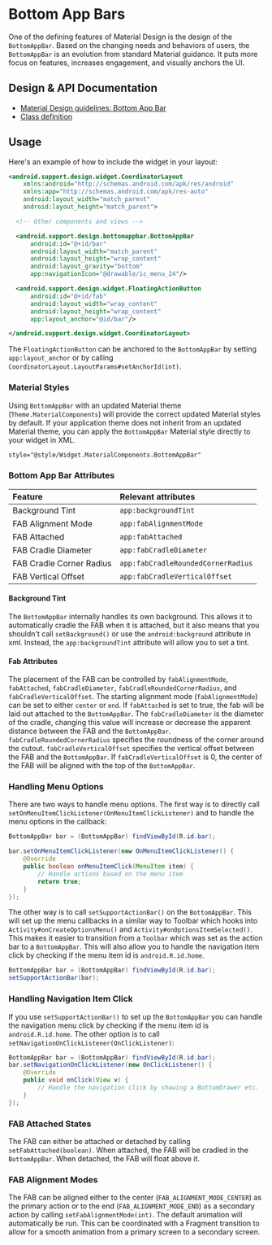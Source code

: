 <!--docs:
title: "Bottom App Bar"
layout: detail
section: components
excerpt: "A flexible toolbar designed to provide a typical Material Design experience."
iconId: bottom_app_bar
path: /catalog/bottom-app-bar/
-->

# Bottom App Bars

One of the defining features of Material Design is the design of the
`BottomAppBar`. Based on the changing needs and behaviors of users, the
`BottomAppBar` is an evolution from standard Material guidance. It puts more
focus on features, increases engagement, and visually anchors the UI.

## Design & API Documentation

-   [Material Design guidelines: Bottom App
    Bar](https://material.io/guidelines/components/bottom-app-bar.html)
    <!--{: .icon-list-item.icon-list-item--spec }-->
-   [Class
    definition](https://github.com/material-components/material-components-android/tree/master/lib/java/android/support/design/bottomappbar/BottomAppBar.java)
    <!--{: .icon-list-item.icon-list-item--link }-->

## Usage

Here's an example of how to include the widget in your layout:

```xml
<android.support.design.widget.CoordinatorLayout
    xmlns:android="http://schemas.android.com/apk/res/android"
    xmlns:app="http://schemas.android.com/apk/res-auto"
    android:layout_width="match_parent"
    android:layout_height="match_parent">

  <!-- Other components and views -->

  <android.support.design.bottomappbar.BottomAppBar
      android:id="@+id/bar"
      android:layout_width="match_parent"
      android:layout_height="wrap_content"
      android:layout_gravity="bottom"
      app:navigationIcon="@drawable/ic_menu_24"/>

  <android.support.design.widget.FloatingActionButton
      android:id="@+id/fab"
      android:layout_width="wrap_content"
      android:layout_height="wrap_content"
      app:layout_anchor="@id/bar"/>

</android.support.design.widget.CoordinatorLayout>
```

The `FloatingActionButton` can be anchored to the `BottomAppBar` by setting
`app:layout_anchor` or by calling
`CoordinatorLayout.LayoutParams#setAnchorId(int)`.

### Material Styles

Using `BottomAppBar` with an updated Material theme (`Theme.MaterialComponents`)
will provide the correct updated Material styles by default. If your application
theme does not inherit from an updated Material theme, you can apply the
`BottomAppBar` Material style directly to your widget in XML.

```xml
style="@style/Widget.MaterialComponents.BottomAppBar"
```

### Bottom App Bar Attributes

Feature                  | Relevant attributes
:----------------------- | :---------------------------------
Background Tint          | `app:backgroundTint`
FAB Alignment Mode       | `app:fabAlignmentMode`
FAB Attached             | `app:fabAttached`
FAB Cradle Diameter      | `app:fabCradleDiameter`
FAB Cradle Corner Radius | `app:fabCradleRoundedCornerRadius`
FAB Vertical Offset      | `app:fabCradleVerticalOffset`

#### Background Tint

The `BottomAppBar` internally handles its own background. This allows it to
automatically cradle the FAB when it is attached, but it also means that you
shouldn't call `setBackground()` or use the `android:background` attribute in
xml. Instead, the `app:backgroundTint` attribute will allow you to set a tint.

#### Fab Attributes

The placement of the FAB can be controlled by `fabAlignmentMode`, `fabAttached`,
`fabCradleDiameter`, `fabCradleRoundedCornerRadius`, and
`fabCradleVerticalOffset`. The starting alignment mode (`fabAlignmentMode`) can
be set to either `center` or `end`. If `fabAttached` is set to true, the fab
will be laid out attached to the `BottomAppBar`. The `fabCradleDiameter` is the
diameter of the cradle, changing this value will increase or decrease the
apparent distance between the FAB and the `BottomAppBar`.
`fabCradleRoundedCornerRadius` specifies the roundness of the corner around the
cutout. `fabCradleVerticalOffset` specifies the vertical offset between the FAB
and the `BottomAppBar`. If `fabCradleVerticalOffset` is 0, the center of the FAB
will be aligned with the top of the `BottomAppBar`.

### Handling Menu Options

There are two ways to handle menu options. The first way is to directly call
`setOnMenuItemClickListener(OnMenuItemClickListener)` and to handle the menu
options in the callback:

```java
BottomAppBar bar = (BottomAppBar) findViewById(R.id.bar);

bar.setOnMenuItemClickListener(new OnMenuItemClickListener() {
    @Override
    public boolean onMenuItemClick(MenuItem item) {
        // Handle actions based on the menu item
        return true;
    }
});
```

The other way is to call `setSupportActionBar()` on the `BottomAppBar`. This
will set up the menu callbacks in a similar way to Toolbar which hooks into
`Activity#onCreateOptionsMenu()` and `Activity#onOptionsItemSelected()`. This
makes it easier to transition from a `Toolbar` which was set as the action bar
to a `BottomAppBar`. This will also allow you to handle the navigation item
click by checking if the menu item id is `android.R.id.home`.

```java
BottomAppBar bar = (BottomAppBar) findViewById(R.id.bar);
setSupportActionBar(bar);
```

### Handling Navigation Item Click

If you use `setSupportActionBar()` to set up the `BottomAppBar` you can handle
the navigation menu click by checking if the menu item id is
`android.R.id.home`. The other option is to call
`setNavigationOnClickListener(OnClickListener)`:

```java
BottomAppBar bar = (BottomAppBar) findViewById(R.id.bar);
bar.setNavigationOnClickListener(new OnClickListener() {
    @Override
    public void onClick(View v) {
        // Handle the navigation click by showing a BottomDrawer etc.
    }
});
```

### FAB Attached States

The FAB can either be attached or detached by calling `setFabAttached(boolean)`.
When attached, the FAB will be cradled in the `BottomAppBar`. When detached, the
FAB will float above it.

### FAB Alignment Modes

The FAB can be aligned either to the center (`FAB_ALIGNMENT_MODE_CENTER`) as the
primary action or to the end (`FAB_ALIGNMENT_MODE_END`) as a secondary action by
calling `setFabAlignmentMode(int)`. The default animation will automatically be
run. This can be coordinated with a Fragment transition to allow for a smooth
animation from a primary screen to a secondary screen.
